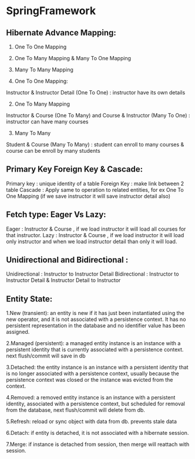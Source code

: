 # SpringFramework

Hibernate Advance Mapping:
--------------------------

1. One To One Mapping
2. One To Many Mapping & Many To One Mapping
3. Many To Many Mapping

1. One To One Mapping:

Instructor & Instructor Detail (One To One) : instructor have its own details

2. One To Many Mapping

Instructor & Course (One To Many) and Course & Instructor (Many To One) : instructor can have many courses

3. Many To Many

Student & Course (Many To Many) : student can enroll to many courses & course can be enroll by many students

Primary Key Foreign Key & Cascade:
----------------------------------

Primary key : unique identity of a table
Foreign Key : make link between 2 table
Cascade : Apply same to operation to related entities, for ex One To One Mapping (if we save instructor it will save instructor detail also)

Fetch type: Eager Vs Lazy:
--------------------------

Eager : Instructor & Course , if we load instructor it will load all courses for that instructor.
Lazy : Instructor & Course , if we load instructor it will load only instructor and when we load instructor detail than only it will load.

Unidirectional and Bidirectional :
----------------------------------

Unidirectional : Instructor to Instructor Detail
Bidirectional : Instructor to Instructor Detail & Instructor Detail to Instructor

Entity State:
-------------

1.New (transient): an entity is new if it has just been instantiated using the new operator, and it is not associated with a persistence context. 
It has no persistent representation in the database and no identifier value has been assigned.

2.Managed (persistent): a managed entity instance is an instance with a persistent identity that is currently associated with a persistence context.
next flush/commit will save in db

3.Detached: the entity instance is an instance with a persistent identity that is no longer associated with a persistence context, usually 
because the persistence context was closed or the instance was evicted from the context.

4.Removed: a removed entity instance is an instance with a persistent identity, associated with a persistence context, but scheduled for removal 
from the database, next flush/commit will delete from db.

5.Refresh: reload or sync object with data from db. prevents stale data

6.Detach: if entity is detached, it is not associated with a hibernate session.

7.Merge: if instance is detached from session, then merge will reattach with session.

